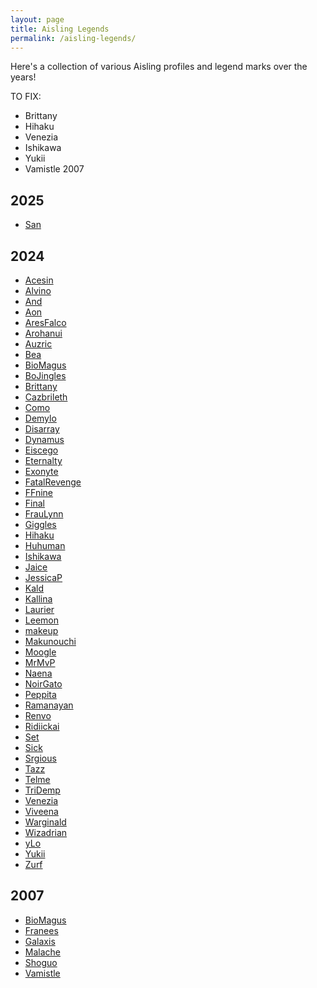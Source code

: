 ```yaml
---
layout: page
title: Aisling Legends
permalink: /aisling-legends/
---
```


Here's a collection of various Aisling profiles and legend marks over the years!

TO FIX:
- Brittany
- Hihaku
- Venezia
- Ishikawa
- Yukii
- Vamistle 2007

## 2025

- [San](/assets/img/famous-legends/san-2025.png)

## 2024

- [Acesin](/assets/img/famous-legends/acesin-2024.png)
- [Alvino](/assets/img/famous-legends/alvino-2024.png)
- [And](/assets/img/famous-legends/and-2024.png)
- [Aon](/assets/img/famous-legends/aon-2024.png)
- [AresFalco](/assets/img/famous-legends/aresfalco-2024.png)
- [Arohanui](/assets/img/famous-legends/arohanui-2024.png)
- [Auzric](/assets/img/famous-legends/auzric-2024.png)
- [Bea](/assets/img/famous-legends/bea-2024.png)
- [BioMagus](/assets/img/famous-legends/biomagus-2024.png)
- [BoJingles](/assets/img/famous-legends/bojingles-2024.png)
- [Brittany](/assets/img/famous-legends/brittany-2024.png)
- [Cazbrileth](/assets/img/famous-legends/cazbrileth-2024.png)
- [Como](/assets/img/famous-legends/como-2024.png)
- [Demylo](/assets/img/famous-legends/demylo-2024.png)
- [Disarray](/assets/img/famous-legends/disarray-2024.png)
- [Dynamus](/assets/img/famous-legends/dynamus-2024.png)
- [Eiscego](/assets/img/famous-legends/eiscego-2024.png)
- [Eternalty](/assets/img/famous-legends/eternalty-2024.png)
- [Exonyte](/assets/img/famous-legends/exonyte-2024.png)
- [FatalRevenge](/assets/img/famous-legends/fatalrevenge-2024.png)
- [FFnine](/assets/img/famous-legends/ffnine-2024.png)
- [Final](/assets/img/famous-legends/final-2024.png)
- [FrauLynn](/assets/img/famous-legends/fraulynn-2024.png)
- [Giggles](/assets/img/famous-legends/giggles-2024.png)
- [Hihaku](/assets/img/famous-legends/hihaku-2024.png)
- [Huhuman](/assets/img/famous-legends/huhuman-2024.png)
- [Ishikawa](/assets/img/famous-legends/ishikawa-2024.png)
- [Jaice](/assets/img/famous-legends/jaice-2024.png)
- [JessicaP](/assets/img/famous-legends/jessicap-2024.png)
- [Kald](/assets/img/famous-legends/kald-2024.png)
- [Kallina](/assets/img/famous-legends/kallina-2024.png)
- [Laurier](/assets/img/famous-legends/laurier-2024.png)
- [Leemon](/assets/img/famous-legends/leemon-2024.png)
- [makeup](/assets/img/famous-legends/makeup-2024.png)
- [Makunouchi](/assets/img/famous-legends/makunouchi-2024.png)
- [Moogle](/assets/img/famous-legends/moogle-2024.png)
- [MrMvP](/assets/img/famous-legends/mrmvp-2024.png)
- [Naena](/assets/img/famous-legends/naena-2024.png)
- [NoirGato](/assets/img/famous-legends/noirgato-2024.png)
- [Peppita](/assets/img/famous-legends/peppita-2024.png)
- [Ramanayan](/assets/img/famous-legends/ramanayan-2024.png)
- [Renvo](/assets/img/famous-legends/renvo-2024.png)
- [Ridiickai](/assets/img/famous-legends/ridiickai-2024.png)
- [Set](/assets/img/famous-legends/set-2024.png)
- [Sick](/assets/img/famous-legends/sick-2024.png)
- [Srgious](/assets/img/famous-legends/srgious-2024.png)
- [Tazz](/assets/img/famous-legends/tazz-2024.png)
- [Telme](/assets/img/famous-legends/telme-2024.png)
- [TriDemp](/assets/img/famous-legends/tridemp-2024.png)
- [Venezia](/assets/img/famous-legends/venezia-2024.png)
- [Viveena](/assets/img/famous-legends/viveena-2024.png)
- [Warginald](/assets/img/famous-legends/warginald-2024.png)
- [Wizadrian](/assets/img/famous-legends/wizadrian-2024.png)
- [yLo](/assets/img/famous-legends/ylo-2024.png)
- [Yukii](/assets/img/famous-legends/yukii-2024.png)
- [Zurf](/assets/img/famous-legends/zurf-2024.png)


## 2007

- [BioMagus](/assets/img/famous-legends/biomagus-2007.png)
- [Franees](/assets/img/famous-legends/franees-2007.png)
- [Galaxis](/assets/img/famous-legends/galaxis-2007.png)
- [Malache](/assets/img/famous-legends/malache-2007.png)
- [Shoguo](/assets/img/famous-legends/shoguo-2007.png)
- [Vamistle](/assets/img/famous-legends/vamistle-2007.png)
